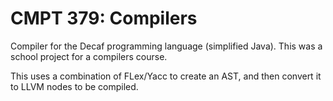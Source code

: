 # CMPT 379: Compilers
Compiler for the Decaf programming language (simplified Java). This was a school project for a compilers course.

This uses a combination of FLex/Yacc to create an AST, and then convert it to LLVM nodes to be compiled.
